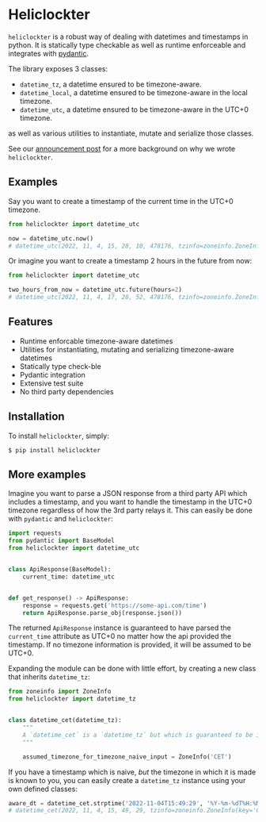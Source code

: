 Heliclockter
=======

`heliclockter` is a robust way of dealing with datetimes and timestamps in python. It is statically
type checkable as well as runtime enforceable and integrates with [pydantic][pydantic].

The library exposes 3 classes:

- `datetime_tz`, a datetime ensured to be timezone-aware.
- `datetime_local`, a datetime ensured to be timezone-aware in the local timezone.
- `datetime_utc`, a datetime ensured to be timezone-aware in the UTC+0 timezone.

as well as various utilities to instantiate, mutate and serialize those classes.

See our [announcement post][announcement] for a more background on why we wrote `heliclockter`.

[pydantic]: https://github.com/pydantic/pydantic
[announcement]: https://www.channable.com/tech/heliclockter-timezone-aware-datetimes-in-python

Examples
-------

Say you want to create a timestamp of the current time in the UTC+0 timezone.

```python
from heliclockter import datetime_utc

now = datetime_utc.now()
# datetime_utc(2022, 11, 4, 15, 28, 10, 478176, tzinfo=zoneinfo.ZoneInfo(key='UTC'))
```

Or imagine you want to create a timestamp 2 hours in the future from now:

```python
from heliclockter import datetime_utc

two_hours_from_now = datetime_utc.future(hours=2)
# datetime_utc(2022, 11, 4, 17, 28, 52, 478176, tzinfo=zoneinfo.ZoneInfo(key='UTC'))
```

Features
--------

* Runtime enforcable timezone-aware datetimes
* Utilities for instantiating, mutating and serializing timezone-aware datetimes
* Statically type check-ble
* Pydantic integration
* Extensive test suite
* No third party dependencies

Installation
------------

To install `heliclockter`, simply: 

    $ pip install heliclockter

More examples
-------------

Imagine you want to parse a JSON response from a third party API which includes a timestamp, and you
want to handle the timestamp in the UTC+0 timezone regardless of how the 3rd party relays it. This 
can easily be done with `pydantic` and `heliclockter`:

```python
import requests
from pydantic import BaseModel
from heliclockter import datetime_utc


class ApiResponse(BaseModel):
    current_time: datetime_utc


def get_response() -> ApiResponse:
    response = requests.get('https://some-api.com/time')
    return ApiResponse.parse_obj(response.json())
```

The returned `ApiResponse` instance is guaranteed to have parsed the `current_time` attribute 
as UTC+0 no matter how the api provided the timestamp. If no timezone information is provided, 
it will be assumed to be UTC+0.

Expanding the module can be done with little effort, by creating a new class that inherits `datetime_tz`:

```python
from zoneinfo import ZoneInfo
from heliclockter import datetime_tz


class datetime_cet(datetime_tz):
    """
    A `datetime_cet` is a `datetime_tz` but which is guaranteed to be in the 'CET' timezone.
    """

    assumed_timezone_for_timezone_naive_input = ZoneInfo('CET')
```

If you have a timestamp which is naive, *but* the timezone in which it is made is known to you,
you can easily create a `datetime_tz` instance using your own defined classes:

```python
aware_dt = datetime_cet.strptime('2022-11-04T15:49:29', '%Y-%m-%dT%H:%M:%S')
# datetime_cet(2022, 11, 4, 15, 49, 29, tzinfo=zoneinfo.ZoneInfo(key='CET'))
```